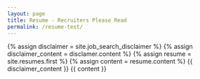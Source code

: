 ```yaml
---
layout: page
title: Resume - Recruiters Please Read
permalink: /resume-test/
---
```

{% assign disclaimer = site.job_search_disclaimer %}
{% assign disclaimer_content = disclamer.content %}
{% assign resume = site.resumes.first %}
{% assign content = resume.content %}
{{ disclaimer_content }}
{{ content }}
